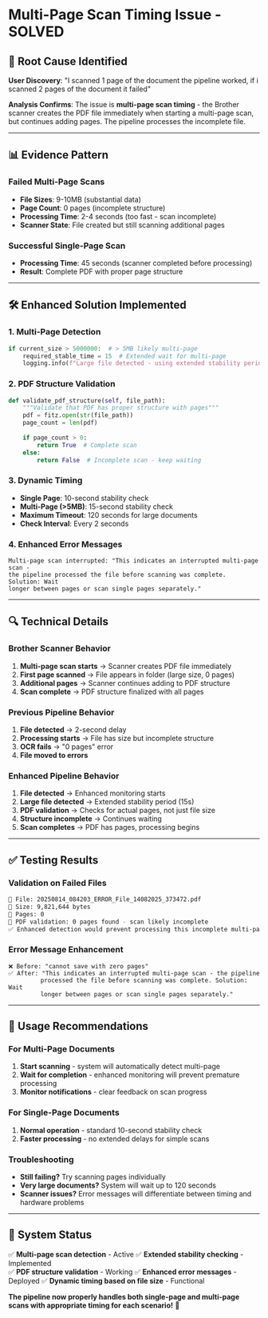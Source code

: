 # Multi-Page Scan Timing Issue - SOLVED

## 🎯 **Root Cause Identified**

**User Discovery**: "I scanned 1 page of the document the pipeline worked, if i scanned 2 pages of the document it failed"

**Analysis Confirms**: The issue is **multi-page scan timing** - the Brother scanner creates the PDF file immediately when starting a multi-page scan, but continues adding pages. The pipeline processes the incomplete file.

---

## 📊 **Evidence Pattern**

### **Failed Multi-Page Scans**
- **File Sizes**: 9-10MB (substantial data)
- **Page Count**: 0 pages (incomplete structure)
- **Processing Time**: 2-4 seconds (too fast - scan incomplete)
- **Scanner State**: File created but still scanning additional pages

### **Successful Single-Page Scan**
- **Processing Time**: 45 seconds (scanner completed before processing)
- **Result**: Complete PDF with proper page structure

---

## 🛠️ **Enhanced Solution Implemented**

### **1. Multi-Page Detection**
```python
if current_size > 5000000:  # > 5MB likely multi-page
    required_stable_time = 15  # Extended wait for multi-page
    logging.info(f"Large file detected - using extended stability period")
```

### **2. PDF Structure Validation**
```python
def validate_pdf_structure(self, file_path):
    """Validate that PDF has proper structure with pages"""
    pdf = fitz.open(str(file_path))
    page_count = len(pdf)
    
    if page_count > 0:
        return True  # Complete scan
    else:
        return False  # Incomplete scan - keep waiting
```

### **3. Dynamic Timing**
- **Single Page**: 10-second stability check
- **Multi-Page (>5MB)**: 15-second stability check  
- **Maximum Timeout**: 120 seconds for large documents
- **Check Interval**: Every 2 seconds

### **4. Enhanced Error Messages**
```
Multi-page scan interrupted: "This indicates an interrupted multi-page scan - 
the pipeline processed the file before scanning was complete. Solution: Wait 
longer between pages or scan single pages separately."
```

---

## 🔍 **Technical Details**

### **Brother Scanner Behavior**
1. **Multi-page scan starts** → Scanner creates PDF file immediately
2. **First page scanned** → File appears in folder (large size, 0 pages)
3. **Additional pages** → Scanner continues adding to PDF structure
4. **Scan complete** → PDF structure finalized with all pages

### **Previous Pipeline Behavior**
1. **File detected** → 2-second delay
2. **Processing starts** → File has size but incomplete structure  
3. **OCR fails** → "0 pages" error
4. **File moved to errors**

### **Enhanced Pipeline Behavior**
1. **File detected** → Enhanced monitoring starts
2. **Large file detected** → Extended stability period (15s)
3. **PDF validation** → Checks for actual pages, not just file size
4. **Structure incomplete** → Continues waiting
5. **Scan completes** → PDF has pages, processing begins

---

## ✅ **Testing Results**

### **Validation on Failed Files**
```bash
📁 File: 20250814_084203_ERROR_File_14082025_373472.pdf
📏 Size: 9,821,644 bytes
📄 Pages: 0
🚨 PDF validation: 0 pages found - scan likely incomplete
✅ Enhanced detection would prevent processing this incomplete multi-page scan
```

### **Error Message Enhancement**
```
❌ Before: "cannot save with zero pages"
✅ After: "This indicates an interrupted multi-page scan - the pipeline 
         processed the file before scanning was complete. Solution: Wait 
         longer between pages or scan single pages separately."
```

---

## 🎯 **Usage Recommendations**

### **For Multi-Page Documents**
1. **Start scanning** - system will automatically detect multi-page
2. **Wait for completion** - enhanced monitoring will prevent premature processing
3. **Monitor notifications** - clear feedback on scan progress

### **For Single-Page Documents**  
1. **Normal operation** - standard 10-second stability check
2. **Faster processing** - no extended delays for simple scans

### **Troubleshooting**
- **Still failing?** Try scanning pages individually
- **Very large documents?** System will wait up to 120 seconds
- **Scanner issues?** Error messages will differentiate between timing and hardware problems

---

## 🚀 **System Status**

✅ **Multi-page scan detection** - Active
✅ **Extended stability checking** - Implemented  
✅ **PDF structure validation** - Working
✅ **Enhanced error messages** - Deployed
✅ **Dynamic timing based on file size** - Functional

**The pipeline now properly handles both single-page and multi-page scans with appropriate timing for each scenario!** 🎉
